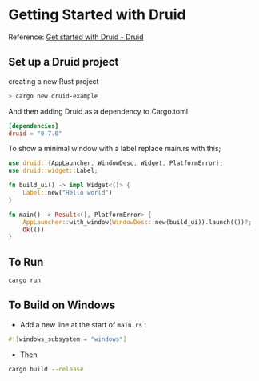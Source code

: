 # Getting Started with Druid

Reference: [Get started with Druid - Druid](https://linebender.org/druid/get_started.html)

## Set up a Druid project

creating a new Rust project

```sh
> cargo new druid-example
```

And then adding Druid as a dependency to Cargo.toml

```toml
[dependencies]
druid = "0.7.0"
```

To show a minimal window with a label replace main.rs with this;

```rust
use druid::{AppLauncher, WindowDesc, Widget, PlatformError};
use druid::widget::Label;

fn build_ui() -> impl Widget<()> {
    Label::new("Hello world")
}

fn main() -> Result<(), PlatformError> {
    AppLauncher::with_window(WindowDesc::new(build_ui)).launch(())?;
    Ok(())
}
```

## To Run

```sh
cargo run
```

## To Build on Windows

+ Add a new line at the start of `main.rs` :

```rust
#![windows_subsystem = "windows"]
```

+ Then

```sh
cargo build --release
```
